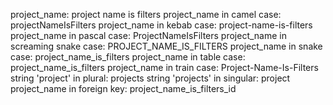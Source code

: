 project_name: project name is filters
project_name in camel case: projectNameIsFilters
project_name in kebab case: project-name-is-filters
project_name in pascal case: ProjectNameIsFilters
project_name in screaming snake case: PROJECT_NAME_IS_FILTERS
project_name in snake case: project_name_is_filters
project_name in table case: project_name_is_filters
project_name in train case: Project-Name-Is-Filters
string 'project' in plural: projects
string 'projects' in singular: project
project_name in foreign key: project_name_is_filters_id